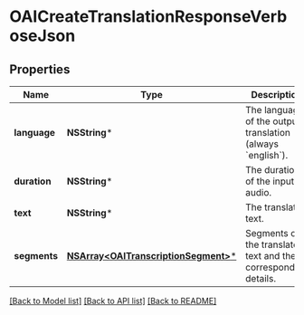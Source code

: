 # OAICreateTranslationResponseVerboseJson

## Properties
Name | Type | Description | Notes
------------ | ------------- | ------------- | -------------
**language** | **NSString*** | The language of the output translation (always &#x60;english&#x60;). | 
**duration** | **NSString*** | The duration of the input audio. | 
**text** | **NSString*** | The translated text. | 
**segments** | [**NSArray&lt;OAITranscriptionSegment&gt;***](OAITranscriptionSegment.md) | Segments of the translated text and their corresponding details. | [optional] 

[[Back to Model list]](../README.md#documentation-for-models) [[Back to API list]](../README.md#documentation-for-api-endpoints) [[Back to README]](../README.md)



